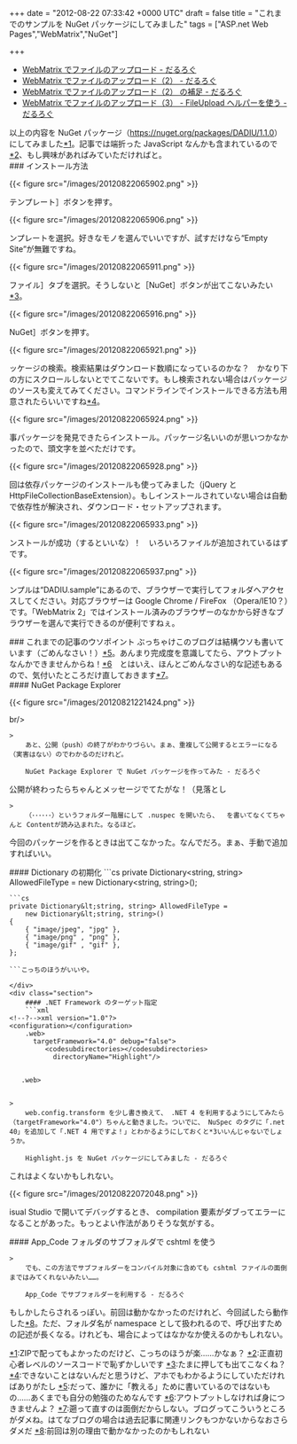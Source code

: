 
+++
date = "2012-08-22 07:33:42 +0000 UTC"
draft = false
title = "これまでのサンプルを NuGet パッケージにしてみました"
tags = ["ASP.net Web Pages","WebMatrix","NuGet"]

+++
<ul>
<li><a href="https://blog.daruyanagi.jp/entry/2012/08/19/130606">WebMatrix でファイルのアップロード - だるろぐ</a></li>
<li><a href="https://blog.daruyanagi.jp/entry/2012/08/20/020355">WebMatrix でファイルのアップロード（2） - だるろぐ</a></li>
<li><a href="https://blog.daruyanagi.jp/entry/2012/08/20/210729">WebMatrix でファイルのアップロード（2） の補足 - だるろぐ</a></li>
<li><a href="https://blog.daruyanagi.jp/entry/2012/08/20/202253">WebMatrix でファイルのアップロード（3） - FileUpload ヘルパーを使う - だるろぐ</a></li>
</ul>以上の内容を NuGet パッケージ（<a href="https://nuget.org/packages/DADIU/1.1.0">https://nuget.org/packages/DADIU/1.1.0</a>）にしてみました<a href="#f-a0a43786" name="fn-a0a43786" title="ZIPで配ってもよかったのだけど、こっちのほうが楽……かなぁ？">*1</a>。記事では端折った JavaScript なんかも含まれているので<a href="#f-3f729695" name="fn-3f729695" title="正直初心者レベルのソースコードで恥ずかしいです">*2</a>、もし興味があればみていただければと。

<div class="section">
    ### インストール方法
    

{{< figure src="/images/20120822065902.png"  >}}

テンプレート］ボタンを押す。

{{< figure src="/images/20120822065906.png"  >}}

ンプレートを選択。好きなモノを選んでいいですが、試すだけなら“Empty Site”が無難ですね。

{{< figure src="/images/20120822065911.png"  >}}

ファイル］タブを選択。そうしないと［NuGet］ボタンが出てこないみたい<a href="#f-3448857f" name="fn-3448857f" title="たまに押しても出てこなくね？">*3</a>。

{{< figure src="/images/20120822065916.png"  >}}

NuGet］ボタンを押す。

{{< figure src="/images/20120822065921.png"  >}}

ッケージの検索。検索結果はダウンロード数順になっているのかな？　かなり下の方にスクロールしないとでてこないです。もし検索されない場合はパッケージのソースも変えてみてください。コマンドラインでインストールできる方法も用意されたらいいですね<a href="#f-8f123b19" name="fn-8f123b19" title="できないことはないんだと思うけど、アホでもわかるようにしていただければありがたし">*4</a>。

{{< figure src="/images/20120822065924.png"  >}}

事パッケージを発見できたらインストール。パッケージ名いいのが思いつかなかったので、頭文字を並べただけです。

{{< figure src="/images/20120822065928.png"  >}}

回は依存パッケージのインストールも使ってみました（jQuery と HttpFileCollectionBaseExtension）。もしインストールされていない場合は自動で依存性が解決され、ダウンロード・セットアップされます。

{{< figure src="/images/20120822065933.png"  >}}

ンストールが成功（するといいな）！　いろいろファイルが追加されているはずです。

{{< figure src="/images/20120822065937.png"  >}}

ンプルは“DADIU.sample”にあるので、ブラウザーで実行してフォルダへアクセスしてください。対応ブラウザーは Google Chrome / FireFox （Opera/IE10？）です。「WebMatrix 2」ではインストール済みのブラウザーのなかから好きなブラウザーを選んで実行できるのが便利ですねぇ。

</div>
<div class="section">
    ### これまでの記事のウソポイント
    ぶっちゃけこのブログは結構ウソも書いています（ごめんなさい！）<a href="#f-0592dd72" name="fn-0592dd72" title="だって、誰かに「教える」ために書いているのではないもの……あくまでも自分の勉強のためなんです">*5</a>。あんまり完成度を意識してたら、アウトプットなんかできませんからね！<a href="#f-bbad959f" name="fn-bbad959f" title="アウトプットしなければ身につきませんよ？">*6</a>　とはいえ、ほんとごめんなさい的な記述もあるので、気付いたところだけ直しておきます<a href="#f-1b6cba12" name="fn-1b6cba12" title="遡って直すのは面倒だからしない。ブログってこういうところがダメね。はてなブログの場合は過去記事に関連リンクもつかないからなおさらダメだ">*7</a>。

<div class="section">
    #### NuGet Package Explorer
    

{{< figure src="/images/20120821221424.png"  >}}

br/>


    >
        あと、公開（push）の終了がわかりづらい。まぁ、重複して公開するとエラーになる（実害はない）のでわかるのだけれど。

        NuGet Package Explorer で NuGet パッケージを作ってみた - だるろぐ
    
公開が終わったらちゃんとメッセージでてたがな！（見落とし

    >
        （･･････）というフォルダー階層にして .nuspec を開いたら、  を書いてなくてちゃんと Contentが読み込まれた。なるほど。

    
今回のパッケージを作るときは出てこなかった。なんでだろ。まぁ、手動で追加すればいい。

</div>
<div class="section">
    #### Dictionary の初期化
    ```cs
private Dictionary&lt;string, string> AllowedFileType =
    new Dictionary&lt;string, string>();

```Dictionary ってその場で初期化できるんだね。
```cs
private Dictionary&lt;string, string> AllowedFileType =
    new Dictionary&lt;string, string>()
{
    { "image/jpeg", "jpg" },
    { "image/png" , "png" },
    { "image/gif" , "gif" },
};

```こっちのほうがいいや。

</div>
<div class="section">
    #### .NET Framework のターゲット指定
    ```xml
<!--?-->xml version="1.0"?>
<configuration></configuration>
    .web>
      targetFramework="4.0" debug="false">
         <codesubdirectories></codesubdirectories>
           directoryName="Highlight"/>
         
      
   .web>


```
    >
        web.config.transform を少し書き換えて、 .NET 4 を利用するようにしてみたら（targetFramework="4.0"）ちゃんと動きました。ついでに、 NuSpec のタグに「.net 40」を追加して「.NET 4 用ですよ！」とわかるようにしておくと*3いいんじゃないでしょうか。

        Highlight.js を NuGet パッケージにしてみました - だるろぐ
    
これはよくないかもしれない。

{{< figure src="/images/20120822072048.png"  >}}

isual Studio で開いてデバッグするとき、 compilation 要素がダブってエラーになることがあった。もっとよい作法がありそうな気がする。

</div>
<div class="section">
    #### App_Code フォルダのサブフォルダで cshtml を使う
    
    >
        でも、この方法でサブフォルダーをコンパイル対象に含めても cshtml ファイルの面倒まではみてくれないみたい……。

        App_Code でサブフォルダーを利用する - だるろぐ
    
もしかしたらされるっぽい。前回は動かなかったのだけれど、今回試したら動作した<a href="#f-c2293cdd" name="fn-c2293cdd" title="前回は別の理由で動かなかったのかもしれない">*8</a>。ただ、フォルダ名が namespace として扱われるので、呼び出すための記述が長くなる。けれども、場合によってはなかなか使えるのかもしれない。

</div>
</div><div class="footnote">
<a href="#fn-a0a43786" name="f-a0a43786" class="footnote-number">*1</a><span class="footnote-delimiter">:</span><span class="footnote-text">ZIPで配ってもよかったのだけど、こっちのほうが楽……かなぁ？</span>
<a href="#fn-3f729695" name="f-3f729695" class="footnote-number">*2</a><span class="footnote-delimiter">:</span><span class="footnote-text">正直初心者レベルのソースコードで恥ずかしいです</span>
<a href="#fn-3448857f" name="f-3448857f" class="footnote-number">*3</a><span class="footnote-delimiter">:</span><span class="footnote-text">たまに押しても出てこなくね？</span>
<a href="#fn-8f123b19" name="f-8f123b19" class="footnote-number">*4</a><span class="footnote-delimiter">:</span><span class="footnote-text">できないことはないんだと思うけど、アホでもわかるようにしていただければありがたし</span>
<a href="#fn-0592dd72" name="f-0592dd72" class="footnote-number">*5</a><span class="footnote-delimiter">:</span><span class="footnote-text">だって、誰かに「教える」ために書いているのではないもの……あくまでも自分の勉強のためなんです</span>
<a href="#fn-bbad959f" name="f-bbad959f" class="footnote-number">*6</a><span class="footnote-delimiter">:</span><span class="footnote-text">アウトプットしなければ身につきませんよ？</span>
<a href="#fn-1b6cba12" name="f-1b6cba12" class="footnote-number">*7</a><span class="footnote-delimiter">:</span><span class="footnote-text">遡って直すのは面倒だからしない。ブログってこういうところがダメね。はてなブログの場合は過去記事に関連リンクもつかないからなおさらダメだ</span>
<a href="#fn-c2293cdd" name="f-c2293cdd" class="footnote-number">*8</a><span class="footnote-delimiter">:</span><span class="footnote-text">前回は別の理由で動かなかったのかもしれない</span>
</div>


